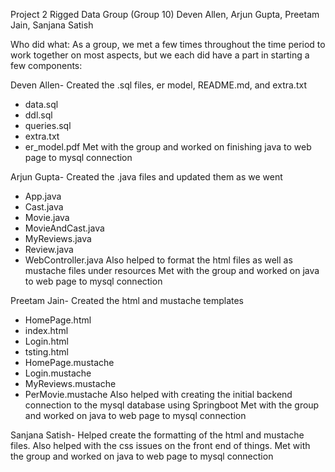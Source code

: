 Project 2
Rigged Data Group (Group 10)
Deven Allen, Arjun Gupta, Preetam Jain, Sanjana Satish

Who did what:
As a group, we met a few times throughout the time period to work together on most aspects, but we each did have a part in starting a few components:

Deven Allen- 
Created the .sql files, er model, README.md, and extra.txt
  - data.sql
  - ddl.sql
  - queries.sql
  - extra.txt
  - er_model.pdf
Met with the group and worked on finishing java to web page to mysql connection

Arjun Gupta- 
Created the .java files and updated them as we went
  - App.java
  - Cast.java
  - Movie.java
  - MovieAndCast.java
  - MyReviews.java
  - Review.java
  - WebController.java
Also helped to format the html files as well as mustache files under resources
Met with the group and worked on java to web page to mysql connection

Preetam Jain-
Created the html and mustache templates
   - HomePage.html
   - index.html
   - Login.html
   - tsting.html
   - HomePage.mustache
   - Login.mustache
   - MyReviews.mustache
   - PerMovie.mustache
Also helped with creating the initial backend connection to the mysql database using Springboot
Met with the group and worked on java to web page to mysql connection

Sanjana Satish-
Helped create the formatting of the html and mustache files.
Also helped with the css issues on the front end of things.
Met with the group and worked on java to web page to mysql connection